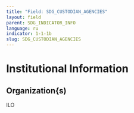 ```yaml
---
title: "Field: SDG_CUSTODIAN_AGENCIES"
layout: field
parent: SDG_INDICATOR_INFO
language: ru
indicator: 1-1-1b
slug: SDG_CUSTODIAN_AGENCIES
---
```

# Institutional Information

## Organization{s)

ILO